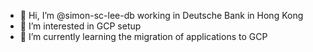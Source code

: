 - 👋 Hi, I’m @simon-sc-lee-db working in Deutsche Bank in Hong Kong
- 👀 I’m interested in GCP setup
- 🌱 I’m currently learning the migration of applications to GCP

<!---
simon-sc-lee-db/simon-sc-lee-db is a ✨ special ✨ repository because its `README.md` (this file) appears on your GitHub profile.
You can click the Preview link to take a look at your changes.
--->
